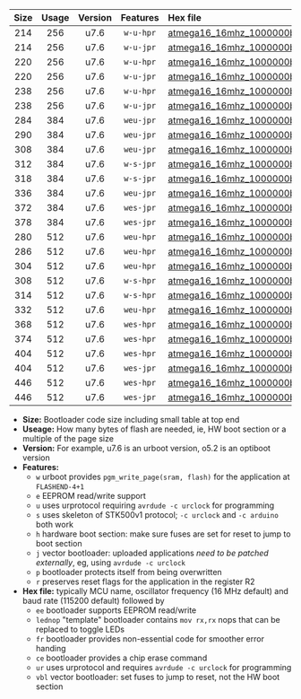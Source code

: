 |Size|Usage|Version|Features|Hex file|
|:-:|:-:|:-:|:-:|:--|
|214|256|u7.6|`w-u-hpr`|[atmega16_16mhz_1000000bps_ur.hex](https://raw.githubusercontent.com/stefanrueger/urboot/main/bootloaders/atmega16/fcpu_16mhz/1000000_bps/atmega16_16mhz_1000000bps_ur.hex)|
|214|256|u7.6|`w-u-jpr`|[atmega16_16mhz_1000000bps_ur_vbl.hex](https://raw.githubusercontent.com/stefanrueger/urboot/main/bootloaders/atmega16/fcpu_16mhz/1000000_bps/atmega16_16mhz_1000000bps_ur_vbl.hex)|
|220|256|u7.6|`w-u-hpr`|[atmega16_16mhz_1000000bps_lednop_ur.hex](https://raw.githubusercontent.com/stefanrueger/urboot/main/bootloaders/atmega16/fcpu_16mhz/1000000_bps/atmega16_16mhz_1000000bps_lednop_ur.hex)|
|220|256|u7.6|`w-u-jpr`|[atmega16_16mhz_1000000bps_lednop_ur_vbl.hex](https://raw.githubusercontent.com/stefanrueger/urboot/main/bootloaders/atmega16/fcpu_16mhz/1000000_bps/atmega16_16mhz_1000000bps_lednop_ur_vbl.hex)|
|238|256|u7.6|`w-u-hpr`|[atmega16_16mhz_1000000bps_lednop_fr_ur.hex](https://raw.githubusercontent.com/stefanrueger/urboot/main/bootloaders/atmega16/fcpu_16mhz/1000000_bps/atmega16_16mhz_1000000bps_lednop_fr_ur.hex)|
|238|256|u7.6|`w-u-jpr`|[atmega16_16mhz_1000000bps_lednop_fr_ur_vbl.hex](https://raw.githubusercontent.com/stefanrueger/urboot/main/bootloaders/atmega16/fcpu_16mhz/1000000_bps/atmega16_16mhz_1000000bps_lednop_fr_ur_vbl.hex)|
|284|384|u7.6|`weu-jpr`|[atmega16_16mhz_1000000bps_ee_ur_vbl.hex](https://raw.githubusercontent.com/stefanrueger/urboot/main/bootloaders/atmega16/fcpu_16mhz/1000000_bps/atmega16_16mhz_1000000bps_ee_ur_vbl.hex)|
|290|384|u7.6|`weu-jpr`|[atmega16_16mhz_1000000bps_ee_lednop_ur_vbl.hex](https://raw.githubusercontent.com/stefanrueger/urboot/main/bootloaders/atmega16/fcpu_16mhz/1000000_bps/atmega16_16mhz_1000000bps_ee_lednop_ur_vbl.hex)|
|308|384|u7.6|`weu-jpr`|[atmega16_16mhz_1000000bps_ee_lednop_fr_ur_vbl.hex](https://raw.githubusercontent.com/stefanrueger/urboot/main/bootloaders/atmega16/fcpu_16mhz/1000000_bps/atmega16_16mhz_1000000bps_ee_lednop_fr_ur_vbl.hex)|
|312|384|u7.6|`w-s-jpr`|[atmega16_16mhz_1000000bps_vbl.hex](https://raw.githubusercontent.com/stefanrueger/urboot/main/bootloaders/atmega16/fcpu_16mhz/1000000_bps/atmega16_16mhz_1000000bps_vbl.hex)|
|318|384|u7.6|`w-s-jpr`|[atmega16_16mhz_1000000bps_lednop_vbl.hex](https://raw.githubusercontent.com/stefanrueger/urboot/main/bootloaders/atmega16/fcpu_16mhz/1000000_bps/atmega16_16mhz_1000000bps_lednop_vbl.hex)|
|336|384|u7.6|`weu-jpr`|[atmega16_16mhz_1000000bps_ee_lednop_fr_ce_ur_vbl.hex](https://raw.githubusercontent.com/stefanrueger/urboot/main/bootloaders/atmega16/fcpu_16mhz/1000000_bps/atmega16_16mhz_1000000bps_ee_lednop_fr_ce_ur_vbl.hex)|
|372|384|u7.6|`wes-jpr`|[atmega16_16mhz_1000000bps_ee_vbl.hex](https://raw.githubusercontent.com/stefanrueger/urboot/main/bootloaders/atmega16/fcpu_16mhz/1000000_bps/atmega16_16mhz_1000000bps_ee_vbl.hex)|
|378|384|u7.6|`wes-jpr`|[atmega16_16mhz_1000000bps_ee_lednop_vbl.hex](https://raw.githubusercontent.com/stefanrueger/urboot/main/bootloaders/atmega16/fcpu_16mhz/1000000_bps/atmega16_16mhz_1000000bps_ee_lednop_vbl.hex)|
|280|512|u7.6|`weu-hpr`|[atmega16_16mhz_1000000bps_ee_ur.hex](https://raw.githubusercontent.com/stefanrueger/urboot/main/bootloaders/atmega16/fcpu_16mhz/1000000_bps/atmega16_16mhz_1000000bps_ee_ur.hex)|
|286|512|u7.6|`weu-hpr`|[atmega16_16mhz_1000000bps_ee_lednop_ur.hex](https://raw.githubusercontent.com/stefanrueger/urboot/main/bootloaders/atmega16/fcpu_16mhz/1000000_bps/atmega16_16mhz_1000000bps_ee_lednop_ur.hex)|
|304|512|u7.6|`weu-hpr`|[atmega16_16mhz_1000000bps_ee_lednop_fr_ur.hex](https://raw.githubusercontent.com/stefanrueger/urboot/main/bootloaders/atmega16/fcpu_16mhz/1000000_bps/atmega16_16mhz_1000000bps_ee_lednop_fr_ur.hex)|
|308|512|u7.6|`w-s-hpr`|[atmega16_16mhz_1000000bps.hex](https://raw.githubusercontent.com/stefanrueger/urboot/main/bootloaders/atmega16/fcpu_16mhz/1000000_bps/atmega16_16mhz_1000000bps.hex)|
|314|512|u7.6|`w-s-hpr`|[atmega16_16mhz_1000000bps_lednop.hex](https://raw.githubusercontent.com/stefanrueger/urboot/main/bootloaders/atmega16/fcpu_16mhz/1000000_bps/atmega16_16mhz_1000000bps_lednop.hex)|
|332|512|u7.6|`weu-hpr`|[atmega16_16mhz_1000000bps_ee_lednop_fr_ce_ur.hex](https://raw.githubusercontent.com/stefanrueger/urboot/main/bootloaders/atmega16/fcpu_16mhz/1000000_bps/atmega16_16mhz_1000000bps_ee_lednop_fr_ce_ur.hex)|
|368|512|u7.6|`wes-hpr`|[atmega16_16mhz_1000000bps_ee.hex](https://raw.githubusercontent.com/stefanrueger/urboot/main/bootloaders/atmega16/fcpu_16mhz/1000000_bps/atmega16_16mhz_1000000bps_ee.hex)|
|374|512|u7.6|`wes-hpr`|[atmega16_16mhz_1000000bps_ee_lednop.hex](https://raw.githubusercontent.com/stefanrueger/urboot/main/bootloaders/atmega16/fcpu_16mhz/1000000_bps/atmega16_16mhz_1000000bps_ee_lednop.hex)|
|404|512|u7.6|`wes-hpr`|[atmega16_16mhz_1000000bps_ee_lednop_fr.hex](https://raw.githubusercontent.com/stefanrueger/urboot/main/bootloaders/atmega16/fcpu_16mhz/1000000_bps/atmega16_16mhz_1000000bps_ee_lednop_fr.hex)|
|404|512|u7.6|`wes-jpr`|[atmega16_16mhz_1000000bps_ee_lednop_fr_vbl.hex](https://raw.githubusercontent.com/stefanrueger/urboot/main/bootloaders/atmega16/fcpu_16mhz/1000000_bps/atmega16_16mhz_1000000bps_ee_lednop_fr_vbl.hex)|
|446|512|u7.6|`wes-hpr`|[atmega16_16mhz_1000000bps_ee_lednop_fr_ce.hex](https://raw.githubusercontent.com/stefanrueger/urboot/main/bootloaders/atmega16/fcpu_16mhz/1000000_bps/atmega16_16mhz_1000000bps_ee_lednop_fr_ce.hex)|
|446|512|u7.6|`wes-jpr`|[atmega16_16mhz_1000000bps_ee_lednop_fr_ce_vbl.hex](https://raw.githubusercontent.com/stefanrueger/urboot/main/bootloaders/atmega16/fcpu_16mhz/1000000_bps/atmega16_16mhz_1000000bps_ee_lednop_fr_ce_vbl.hex)|

- **Size:** Bootloader code size including small table at top end
- **Useage:** How many bytes of flash are needed, ie, HW boot section or a multiple of the page size
- **Version:** For example, u7.6 is an urboot version, o5.2 is an optiboot version
- **Features:**
  + `w` urboot provides `pgm_write_page(sram, flash)` for the application at `FLASHEND-4+1`
  + `e` EEPROM read/write support
  + `u` uses urprotocol requiring `avrdude -c urclock` for programming
  + `s` uses skeleton of STK500v1 protocol; `-c urclock` and `-c arduino` both work
  + `h` hardware boot section: make sure fuses are set for reset to jump to boot section
  + `j` vector bootloader: uploaded applications *need to be patched externally*, eg, using `avrdude -c urclock`
  + `p` bootloader protects itself from being overwritten
  + `r` preserves reset flags for the application in the register R2
- **Hex file:** typically MCU name, oscillator frequency (16 MHz default) and baud rate (115200 default) followed by
  + `ee` bootloader supports EEPROM read/write
  + `lednop` "template" bootloader contains `mov rx,rx` nops that can be replaced to toggle LEDs
  + `fr` bootloader provides non-essential code for smoother error handing
  + `ce` bootloader provides a chip erase command
  + `ur` uses urprotocol and requires `avrdude -c urclock` for programming
  + `vbl` vector bootloader: set fuses to jump to reset, not the HW boot section
